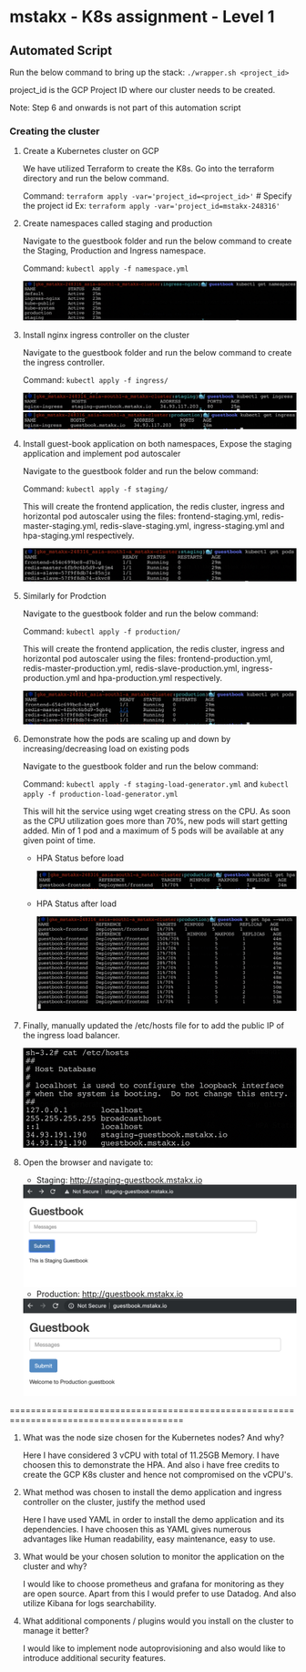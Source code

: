 # mstakx - K8s assignment - Level 1 #

## Automated Script ##

Run the below command to bring up the stack: `./wrapper.sh <project_id>`

project_id is the GCP Project ID where our cluster needs to be created.

Note: Step 6 and onwards is not part of this automation script

### Creating the cluster ###
1. Create a Kubernetes cluster on GCP

    We have utilized Terraform to create the K8s. Go into the terraform directory and run the below command.

    Command: `terraform apply -var='project_id=<project_id>'` # Specify the project id
        Ex: `terraform apply -var='project_id=mstakx-248316'`

2. Create namespaces called staging and production

    Navigate to the guestbook folder and run the below command to create the Staging, Production and Ingress namespace.

    Command: `kubectl apply -f namespace.yml`

    <img src="https://github.com/maheshshekhar/k8s-level1/blob/master/images/namespace.jpg" alt="namespace"/>

3. Install nginx ingress controller on the cluster

    Navigate to the guestbook folder and run the below command to create the ingress controller.

    Command: `kubectl apply -f ingress/`

    <img src="https://github.com/maheshshekhar/k8s-level1/blob/master/images/staging-ingress.jpg" alt="staging-ingress"/>

    <img src="https://github.com/maheshshekhar/k8s-level1/blob/master/images/production-ingress.jpg" alt="production-ingress"/>

4. Install guest-book application on both namespaces, Expose the staging application and implement pod           autoscaler

    Navigate to the guestbook folder and run the below command:

    Command: `kubectl apply -f staging/`

    This will create the frontend application, the redis cluster, ingress and horizontal pod autoscaler using the files: frontend-staging.yml, redis-master-staging.yml, redis-slave-staging.yml, ingress-staging.yml and hpa-staging.yml respectively.

    <img src="https://github.com/maheshshekhar/k8s-level1/blob/master/images/staging-application.jpg" alt="staging-application"/>

5. Similarly for Prodction

    Navigate to the guestbook folder and run the below command:

    Command: `kubectl apply -f production/`

    This will create the frontend application, the redis cluster, ingress and horizontal pod autoscaler using the files: frontend-production.yml, redis-master-production.yml, redis-slave-production.yml, ingress-production.yml and hpa-production.yml respectively.

    <img src="https://github.com/maheshshekhar/k8s-level1/blob/master/images/production-application.jpg" alt="production-application"/>

6. Demonstrate how the pods are scaling up and down by increasing/decreasing load on existing pods

    Navigate to the guestbook folder and run the below command:

    Command: `kubectl apply -f staging-load-generator.yml` and 
             `kubectl apply -f production-load-generator.yml`

    This will hit the service using wget creating stress on the CPU. As soon as the CPU utilization goes more than 70%, new pods will start getting added. Min of 1 pod and a maximum of 5 pods will be available at any given point of time.

    - HPA Status before load

      <img src="https://github.com/maheshshekhar/k8s-level1/blob/master/images/before-hpa.jpg" alt="before-hpa"/>

    - HPA Status after load

      <img src="https://github.com/maheshshekhar/k8s-level1/blob/master/images/after-hpa.jpg" alt="after-hpa"/>

7. Finally, manually updated the /etc/hosts file for to add the public IP of the ingress load balancer.

      <img src="https://github.com/maheshshekhar/k8s-level1/blob/master/images/hosts.jpg" alt="hosts"/>

8. Open the browser and navigate to: 
    - Staging:    <http://staging-guestbook.mstakx.io>

    <img src="https://github.com/maheshshekhar/k8s-level1/blob/master/images/staging-page.jpg" alt="staging-page"/> 


    - Production: <http://guestbook.mstakx.io> 


    <img src="https://github.com/maheshshekhar/k8s-level1/blob/master/images/production-page.jpg" alt="production-page"/>
=======================================================================================

1. What was the node size chosen for the Kubernetes nodes? And why?

    Here I have considered 3 vCPU with total of 11.25GB Memory. I have choosen this to demonstrate the HPA. And also i have free credits to create the GCP K8s cluster and hence not compromised on the vCPU's.

2. What method was chosen to install the demo application and ingress controller on the cluster, justify the
   method used

    Here I have used YAML in order to install the demo application and its dependencies. I have choosen this as YAML gives numerous advantages like Human readability, easy maintenance, easy to use.

3. What would be your chosen solution to monitor the application on the cluster and why?

    I would like to choose prometheus and grafana for monitoring as they are open source. Apart from this I would prefer to use Datadog. And also utilize Kibana for logs searchability.

4. What additional components / plugins would you install on the cluster to manage it better?

    I would like to implement node autoprovisioning and also would like to introduce additional security features.
